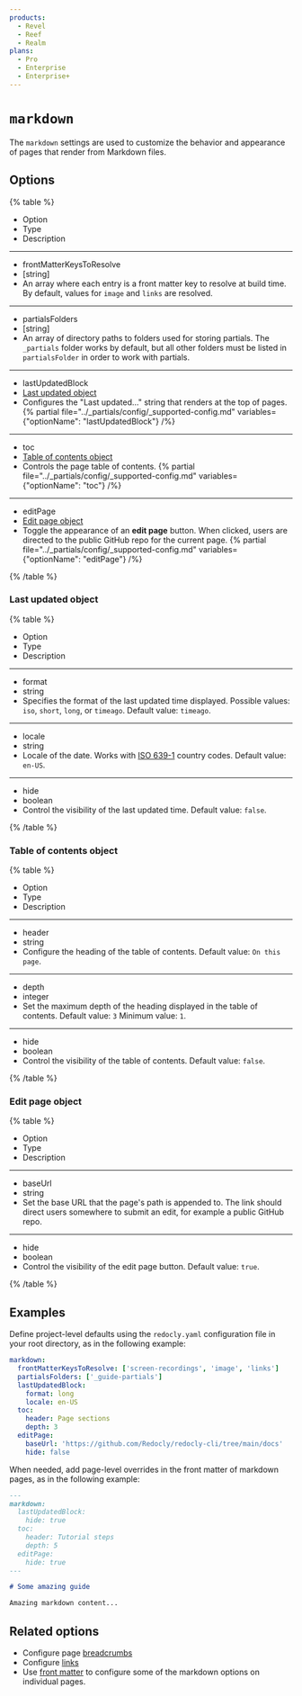 ```yaml
---
products:
  - Revel
  - Reef
  - Realm
plans:
  - Pro
  - Enterprise
  - Enterprise+
---
```

# `markdown`

The `markdown` settings are used to customize the behavior and appearance of pages that render from Markdown files.

## Options

{% table %}

- Option
- Type
- Description

---

- frontMatterKeysToResolve
- [string]
- An array where each entry is a front matter key to resolve at build time. By default, values for `image` and `links` are resolved.

---

- partialsFolders
- [string]
- An array of directory paths to folders used for storing partials. The `_partials` folder works by default, but all other folders must be listed in `partialsFolder` in order to work with partials.

---

- lastUpdatedBlock
- [Last updated object](#last-updated-object)
- Configures the "Last updated..." string that renders at the top of pages.
{% partial file="../_partials/config/_supported-config.md" variables={"optionName": "lastUpdatedBlock"} /%}

---

- toc
- [Table of contents object](#table-of-contents-object)
- Controls the page table of contents.
{% partial file="../_partials/config/_supported-config.md" variables={"optionName": "toc"} /%}

---

- editPage
- [Edit page object](#edit-page-object)
- Toggle the appearance of an **edit page** button. When clicked, users are directed to the public GitHub repo for the current page.
{% partial file="../_partials/config/_supported-config.md" variables={"optionName": "editPage"} /%}

{% /table %}

### Last updated object

{% table %}

- Option
- Type
- Description

---

- format
- string
- Specifies the format of the last updated time displayed. Possible values: `iso`, `short`, `long`, or `timeago`. Default value: `timeago`.

---

- locale
- string
- Locale of the date. Works with [ISO 639-1](https://en.wikipedia.org/wiki/ISO_639-1) country codes. Default value: `en-US`.

---

- hide
- boolean
- Control the visibility of the last updated time. Default value: `false`.

{% /table %}

### Table of contents object

{% table %}

- Option
- Type
- Description

---

- header
- string
- Configure the heading of the table of contents. Default value: `On this page`.

---

- depth
- integer
- Set the maximum depth of the heading displayed in the table of contents. Default value: `3` Minimum value: `1`.

---

- hide
- boolean
- Control the visibility of the table of contents. Default value: `false`.

{% /table %}

### Edit page object

{% table %}

- Option
- Type
- Description

---

- baseUrl
- string
- Set the base URL that the page's path is appended to. The link should direct users somewhere to submit an edit, for example a public GitHub repo.

---

- hide
- boolean
- Control the visibility of the edit page button. Default value: `true`.

{% /table %}

## Examples

Define project-level defaults using the `redocly.yaml` configuration file in your root directory, as in the following example:

```yaml {% title="redocly.yaml" %}
markdown:
  frontMatterKeysToResolve: ['screen-recordings', 'image', 'links']
  partialsFolders: ['_guide-partials']
  lastUpdatedBlock:
    format: long
    locale: en-US
  toc:
    header: Page sections
    depth: 3
  editPage:
    baseUrl: 'https://github.com/Redocly/redocly-cli/tree/main/docs'
    hide: false
```

When needed, add page-level overrides in the front matter of markdown pages, as in the following example:

```markdown
---
markdown:
  lastUpdatedBlock:
    hide: true
  toc:
    header: Tutorial steps
    depth: 5
  editPage:
    hide: true
---

# Some amazing guide

Amazing markdown content...

```

## Related options

- Configure page [breadcrumbs](./breadcrumbs.md)
- Configure [links](./links.md)
- Use [front matter](./front-matter-config.md) to configure some of the markdown options on individual pages.